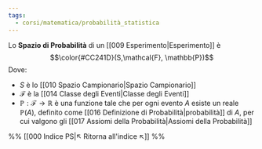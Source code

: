 ```yaml
---
tags:
  - corsi/matematica/probabilità_statistica
---
```

Lo **Spazio di Probabilità** di un [[009 Esperimento|Esperimento]] è $$\color{#CC241D}(S,\mathcal{F}, \mathbb{P})$$
Dove:
- $S$ è lo [[010 Spazio Campionario|Spazio Campionario]]
- $\mathcal{F}$ è la [[014 Classe degli Eventi|Classe degli Eventi]]
- $\mathbb{P}:\mathcal{F}\to\mathbb{R}$ è una funzione tale che per ogni evento $A$ esiste un reale $\mathbb{P}(A)$, definito come [[016 Definizione di Probabilità|probabilità]] di $A$, per cui valgono gli [[017 Assiomi della Probabilità|Assiomi della Probabilità]]


%%
[[000 Indice PS|↖ Ritorna all'indice ↖]]
%%
